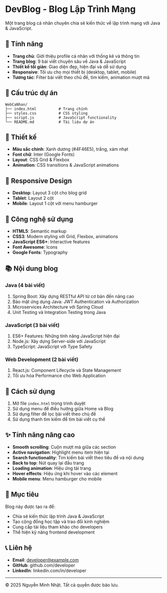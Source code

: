 # DevBlog - Blog Lập Trình Mạng

Một trang blog cá nhân chuyên chia sẻ kiến thức về lập trình mạng với Java & JavaScript.

## 🚀 Tính năng

- **Trang chủ**: Giới thiệu profile cá nhân với thống kê và thông tin
- **Trang blog**: 9 bài viết chuyên sâu về Java & JavaScript
- **Thiết kế tối giản**: Giao diện đẹp, hiện đại và dễ sử dụng
- **Responsive**: Tối ưu cho mọi thiết bị (desktop, tablet, mobile)
- **Tương tác**: Filter bài viết theo chủ đề, tìm kiếm, animation mượt mà

## 📁 Cấu trúc dự án

```
WebCaNhan/
├── index.html          # Trang chính
├── styles.css          # CSS styling
├── script.js           # JavaScript functionality
└── README.md           # Tài liệu dự án
```

## 🎨 Thiết kế

- **Màu sắc chính**: Xanh dương (#4F46E5), trắng, xám nhạt
- **Font chữ**: Inter (Google Fonts)
- **Layout**: CSS Grid & Flexbox
- **Animation**: CSS transitions & JavaScript animations

## 📱 Responsive Design

- **Desktop**: Layout 3 cột cho blog grid
- **Tablet**: Layout 2 cột
- **Mobile**: Layout 1 cột với menu hamburger

## 🔧 Công nghệ sử dụng

- **HTML5**: Semantic markup
- **CSS3**: Modern styling với Grid, Flexbox, animations
- **JavaScript ES6+**: Interactive features
- **Font Awesome**: Icons
- **Google Fonts**: Typography

## 📚 Nội dung blog

### Java (4 bài viết)
1. Spring Boot: Xây dựng RESTful API từ cơ bản đến nâng cao
2. Bảo mật ứng dụng Java: JWT Authentication và Authorization
3. Microservices Architecture với Spring Cloud
4. Unit Testing và Integration Testing trong Java

### JavaScript (3 bài viết)
1. ES6+ Features: Những tính năng JavaScript hiện đại
2. Node.js: Xây dựng Server-side với JavaScript
3. TypeScript: JavaScript với Type Safety

### Web Development (2 bài viết)
1. React.js: Component Lifecycle và State Management
2. Tối ưu hóa Performance cho Web Application

## 🚀 Cách sử dụng

1. Mở file `index.html` trong trình duyệt
2. Sử dụng menu để điều hướng giữa Home và Blog
3. Sử dụng filter để lọc bài viết theo chủ đề
4. Sử dụng thanh tìm kiếm để tìm bài viết cụ thể

## ✨ Tính năng nâng cao

- **Smooth scrolling**: Cuộn mượt mà giữa các section
- **Active navigation**: Highlight menu item hiện tại
- **Search functionality**: Tìm kiếm bài viết theo tiêu đề và nội dung
- **Back to top**: Nút quay lại đầu trang
- **Loading animation**: Hiệu ứng tải trang
- **Hover effects**: Hiệu ứng khi hover vào các element
- **Mobile menu**: Menu hamburger cho mobile

## 🎯 Mục tiêu

Blog này được tạo ra để:
- Chia sẻ kiến thức lập trình Java & JavaScript
- Tạo cộng đồng học tập và trao đổi kinh nghiệm
- Cung cấp tài liệu tham khảo cho developers
- Thể hiện kỹ năng frontend development

## 📞 Liên hệ

- **Email**: developer@example.com
- **GitHub**: github.com/developer
- **LinkedIn**: linkedin.com/in/developer

---

© 2025 Nguyễn Minh Nhật. Tất cả quyền được bảo lưu.
